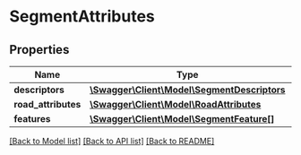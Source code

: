 # SegmentAttributes

## Properties
Name | Type | Description | Notes
------------ | ------------- | ------------- | -------------
**descriptors** | [**\Swagger\Client\Model\SegmentDescriptors**](SegmentDescriptors.md) |  | [optional] 
**road_attributes** | [**\Swagger\Client\Model\RoadAttributes**](RoadAttributes.md) |  | [optional] 
**features** | [**\Swagger\Client\Model\SegmentFeature[]**](SegmentFeature.md) |  | [optional] 

[[Back to Model list]](../../README.md#documentation-for-models) [[Back to API list]](../../README.md#documentation-for-api-endpoints) [[Back to README]](../../README.md)

